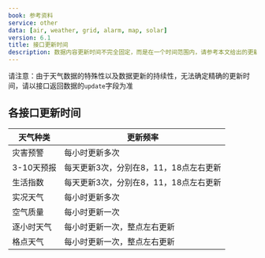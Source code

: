 ```yaml
---
book: 参考资料
service: other
data: [air, weather, grid, alarm, map, solar]
version: 6.1
title: 接口更新时间
description: 数据内容更新时间不完全固定，而是在一个时间范围内，请参考本文给出的更新时间建议值。
---
```


请注意：由于天气数据的特殊性以及数据更新的持续性，无法确定精确的更新时间，请以接口返回数据的```update```字段为准

## 各接口更新时间

|天气种类|更新频率|
|---|---|
|灾害预警|每小时更新多次|
|3-10天预报|每天更新3次，分别在8，11，18点左右更新|
|生活指数|每天更新3次，分别在8，11，18点左右更新|
|实况天气|每小时更新多次|
|空气质量|每小时更新一次|
|逐小时天气|每小时更新一次，整点左右更新| 
|格点天气|每小时更新一次，整点左右更新|
